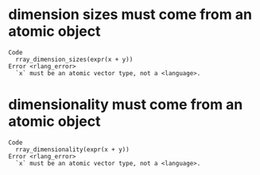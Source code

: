 # dimension sizes must come from an atomic object

    Code
      rray_dimension_sizes(expr(x + y))
    Error <rlang_error>
      `x` must be an atomic vector type, not a <language>.

# dimensionality must come from an atomic object

    Code
      rray_dimensionality(expr(x + y))
    Error <rlang_error>
      `x` must be an atomic vector type, not a <language>.

